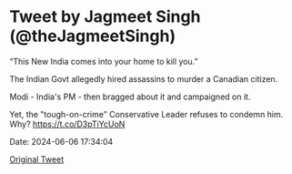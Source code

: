 # Tweet by Jagmeet Singh (@theJagmeetSingh)

“This New India comes into your home to kill you.”

The Indian Govt allegedly hired assassins to murder a Canadian citizen.

Modi - India's PM - then bragged about it and campaigned on it.

Yet, the "tough-on-crime" Conservative Leader refuses to condemn him. Why? https://t.co/D3pTiYcUoN

Date: 2024-06-06 17:34:04

[Original Tweet](https://x.com/theJagmeetSingh/status/1798770346516156577)
